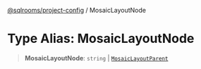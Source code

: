 [@sqlrooms/project-config](../index.md) / MosaicLayoutNode

# Type Alias: MosaicLayoutNode

> **MosaicLayoutNode**: `string` \| [`MosaicLayoutParent`](MosaicLayoutParent.md)
